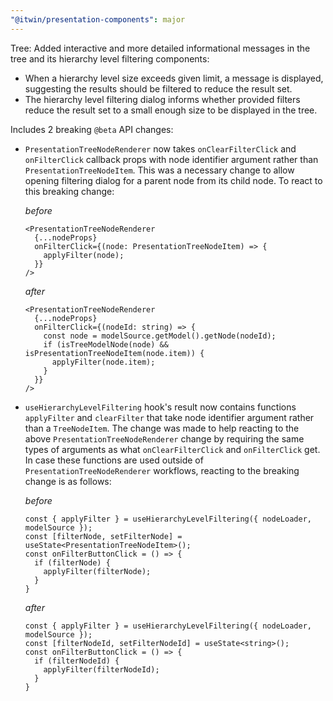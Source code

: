 ```yaml
---
"@itwin/presentation-components": major
---
```


Tree: Added interactive and more detailed informational messages in the tree and its hierarchy level filtering components:

- When a hierarchy level size exceeds given limit, a message is displayed, suggesting the results should be filtered to reduce the result set.
- The hierarchy level filtering dialog informs whether provided filters reduce the result set to a small enough size to be displayed in the tree.

Includes 2 breaking `@beta` API changes:

- `PresentationTreeNodeRenderer` now takes `onClearFilterClick` and `onFilterClick` callback props with node identifier argument rather than `PresentationTreeNodeItem`. This was a necessary change to allow opening filtering dialog for a parent node from its child node. To react to this breaking change:

  *before*

  ```tsx
  <PresentationTreeNodeRenderer
    {...nodeProps}
    onFilterClick={(node: PresentationTreeNodeItem) => {
      applyFilter(node);
    }}
  />
  ```

  *after*

  ```tsx
  <PresentationTreeNodeRenderer
    {...nodeProps}
    onFilterClick={(nodeId: string) => {
      const node = modelSource.getModel().getNode(nodeId);
      if (isTreeModelNode(node) && isPresentationTreeNodeItem(node.item)) {
        applyFilter(node.item);
      }
    }}
  />
  ```

- `useHierarchyLevelFiltering` hook's result now contains functions `applyFilter` and `clearFilter` that take node identifier argument rather than a `TreeNodeItem`. The change was made to help reacting to the above `PresentationTreeNodeRenderer` change by requiring the same types of arguments as what `onClearFilterClick` and `onFilterClick` get. In case these functions are used outside of `PresentationTreeNodeRenderer` workflows, reacting to the breaking change is as follows:

  *before*

  ```tsx
  const { applyFilter } = useHierarchyLevelFiltering({ nodeLoader, modelSource });
  const [filterNode, setFilterNode] = useState<PresentationTreeNodeItem>();
  const onFilterButtonClick = () => {
    if (filterNode) {
      applyFilter(filterNode);
    }
  }
  ```

  *after*

  ```tsx
  const { applyFilter } = useHierarchyLevelFiltering({ nodeLoader, modelSource });
  const [filterNodeId, setFilterNodeId] = useState<string>();
  const onFilterButtonClick = () => {
    if (filterNodeId) {
      applyFilter(filterNodeId);
    }
  }
  ```
